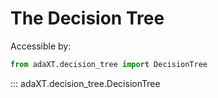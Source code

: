 # The Decision Tree
Accessible by:
```python
from adaXT.decision_tree import DecisionTree
```
::: adaXT.decision_tree.DecisionTree